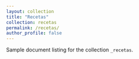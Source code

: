 ```yaml
---
layout: collection
title: "Recetas"
collection: recetas
permalink: /recetas/
author_profile: false
---
```


Sample document listing for the collection `_recetas`.
